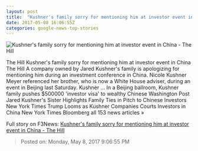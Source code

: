 ```yaml
---
layout: post
title:  "Kushner's family sorry for mentioning him at investor event in China - The Hill"
date: 2017-05-08 16:06:55Z
categories: google-news-top-stories
---
```


![Kushner's family sorry for mentioning him at investor event in China - The Hill](http://thehill.com/sites/default/files/kushnerjared_031717gn_lead.jpg)

The Hill Kushner's family sorry for mentioning him at investor event in China The Hill A company owned by Jared Kushner's family is apologizing for mentioning him during an investment conference in China. Nicole Kushner Meyer referenced her brother, who is now a White House adviser, during an event in Beijing last Saturday. Kushner ... In a Beijing ballroom, Kushner family pushes $500000 'investor visa' to wealthy Chinese Washington Post Jared Kushner's Sister Highlights Family Ties in Pitch to Chinese Investors New York Times Trump Looms as Kushner Companies Courts Investors in China New York Times Bloomberg all 153 news articles »


Full story on F3News: [Kushner's family sorry for mentioning him at investor event in China - The Hill](http://www.f3nws.com/n/FehMdD)

> Posted on: Monday, May 8, 2017 9:06:55 PM
